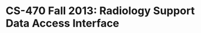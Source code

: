 CS-470 Fall 2013: Radiology Support Data Access Interface
=======================================


